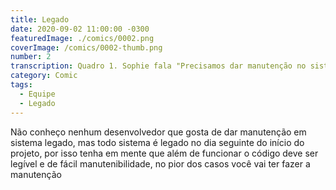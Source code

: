 ```yaml
---
title: Legado
date: 2020-09-02 11:00:00 -0300
featuredImage: ./comics/0002.png
coverImage: /comics/0002-thumb.png
number: 2
transcription: Quadro 1. Sophie fala "Precisamos dar manutenção no sistema Artemis, não gosto de voltar para os legados". Quadro 2. Msone fala "Legado? Fizemos ele mês passado". Quadro 3. Sophie fala "Ele já era legado no mês passado".
category: Comic
tags:
  - Equipe
  - Legado
---
```


Não conheço nenhum desenvolvedor que gosta de dar manutenção em sistema legado, mas todo sistema é legado no dia seguinte do início do projeto, por isso tenha em mente que além de funcionar o código deve ser legível e de fácil manutenibilidade, no pior dos casos você vai ter fazer a manutenção
